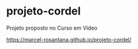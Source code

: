 # projeto-cordel

Projeto proposto no Curso em Vídeo

<a href="https://marcel-rosantana.github.io/projeto-cordel/" target="_blank">https://marcel-rosantana.github.io/projeto-cordel/</a>